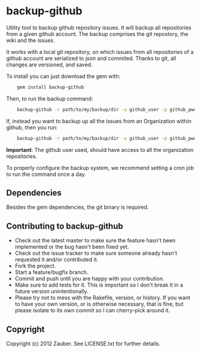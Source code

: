 # backup-github

Utility tool to backup github repository issues. It will backup all repositories from a given github account. The backup comprises the git repostory, the wiki and the issues.

It works with a local git repository, on which issues from all repositories of a github account are serialized to json and commited. Thanks to git, all changes are versioned, and saved.

To install you can just download the gem with:

```bash
    gem install backup-github
```

Then, to run the backup command:

```bash
    backup-github -r path/to/my/backup/dir -u github_user -p github_pwd
```

If, instead you want to backup up all the issues from an Organization within github, then you run:

```bash
    backup-github -r path/to/my/backup/dir -u github_user -p github_pwd -o org_name
```

**Important**: The github user used, should have access to all the organization repositories.

To properly configure the backup system, we recommend setting a cron job to run the command once a day.

## Dependencies

Besides the gem dependencies, the git binary is required.

## Contributing to backup-github

* Check out the latest master to make sure the feature hasn't been implemented
  or the bug hasn't been fixed yet.
* Check out the issue tracker to make sure someone already hasn't requested it
  and/or contributed it.
* Fork the project.
* Start a feature/bugfix branch.
* Commit and push until you are happy with your contribution.
* Make sure to add tests for it. This is important so I don't break it in a
  future version unintentionally.
* Please try not to mess with the Rakefile, version, or history. If you want to
  have your own version, or is otherwise necessary, that is fine, but please
  isolate to its own commit so I can cherry-pick around it.

## Copyright

Copyright (c) 2012 Zauber. See LICENSE.txt for
further details.

